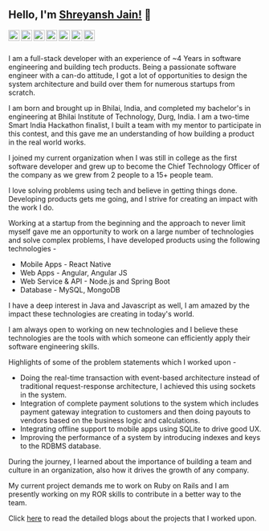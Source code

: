 ## Hello, I'm [Shreyansh Jain!](https://blog.shreyanshjain.dev/about-me) 👋

<a href="https://twitter.com/bafna_sb">
  <img align="left" alt="Shreyansh's Twitter" width="22px" src="https://cdn.jsdelivr.net/npm/simple-icons@v3/icons/twitter.svg" />
</a>
<a href="https://www.linkedin.com/in/jshreyansh">
  <img align="left" alt="Shreyansh's Linkedin" width="22px" src="https://cdn.jsdelivr.net/npm/simple-icons@v3/icons/linkedin.svg" />
</a>
<a href="https://github.com/shreyansh-jain">
  <img align="left" alt="Shreyansh's Github" width="22px" src="https://cdn.jsdelivr.net/npm/simple-icons@v3/icons/github.svg" />
</a>
<a href="https://medium.com/@shreyanshbafna">
  <img align="left" alt="Shreyansh's Medium" width="22px" src="https://cdn.jsdelivr.net/npm/simple-icons@v3/icons/medium.svg" />
</a>
<a href="https://www.instagram.com/_shreyanshbafna_">
  <img align="left" alt="Shreyansh's Instagram" width="22px" src="https://cdn.jsdelivr.net/npm/simple-icons@v3/icons/instagram.svg" />
</a>
<a href="https://www.facebook.com/bafna.shreyanshjain/">
  <img align="left" alt="Shreyansh's Facebook" width="22px" src="https://cdn.jsdelivr.net/npm/simple-icons@v3/icons/facebook.svg" />
</a>
<a href="https://shreyansh.xyz/">
  <img align="left" alt="Shreyansh's Facebook" width="22px" src="https://cdn.jsdelivr.net/npm/simple-icons@v3/icons/iconfinder.svg" />
</a>
<br/>
<br/>


I am a full-stack developer with an experience of ~4 Years in software engineering and building tech products. Being a passionate software engineer with a can-do attitude, I got a lot of opportunities to design the system architecture and build over them for numerous startups from scratch. 

I am born and brought up in Bhilai, India, and completed my bachelor's in engineering at Bhilai Institute of Technology, Durg, India. I am a two-time Smart India Hackathon finalist, I built a team with my mentor to participate in this contest, and this gave me an understanding of how building a product in the real world works.

I joined my current organization when I was still in college as the first software developer and grew up to become the Chief Technology Officer of the company as we grew from 2 people to a 15+ people team. 

I love solving problems using tech and believe in getting things done. Developing products gets me going, and I strive for creating an impact with the work I do. 

Working at a startup from the beginning and the approach to never limit myself gave me an opportunity to work on a large number of technologies and solve complex problems, I have developed products using the following technologies - 

- Mobile Apps - React Native
- Web Apps - Angular, Angular JS
- Web Service & API - Node.js and Spring Boot
- Database - MySQL, MongoDB

I have a deep interest in Java and Javascript as well, I am amazed by the impact these technologies are creating in today's world. 

I am always open to working on new technologies and I believe these technologies are the tools with which someone can efficiently apply their software engineering skills.

Highlights of some of the problem statements which I worked upon - 

- Doing the real-time transaction with event-based architecture instead of traditional request-response architecture, I achieved this using sockets in the system.
- Integration of complete payment solutions to the system which includes payment gateway integration to customers and then doing payouts to vendors based on the business logic and calculations.
- Integrating offline support to mobile apps using SQLite to drive good UX.
- Improving the performance of a system by introducing indexes and keys to the RDBMS database.

During the journey, I learned about the importance of building a team and culture in an organization, also how it drives the growth of any company.

My current project demands me to work on Ruby on Rails and I am presently working on my ROR skills to contribute in a better way to the team.

Click [here](https://blog.shreyanshjain.dev/) to read the detailed blogs about the projects that I worked upon.
